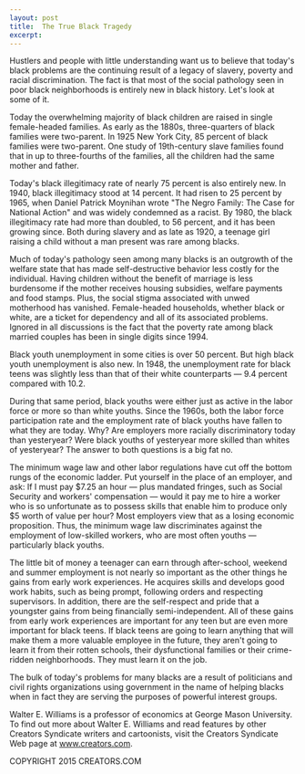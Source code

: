 ```yaml
---
layout: post
title:  The True Black Tragedy
excerpt:
---
```


Hustlers and people with little understanding want us to believe that today's black problems are the continuing result of a legacy of slavery, poverty and racial discrimination. The fact is that most of the social pathology seen in poor black neighborhoods is entirely new in black history. Let's look at some of it.

Today the overwhelming majority of black children are raised in single female-headed families. As early as the 1880s, three-quarters of black families were two-parent. In 1925 New York City, 85 percent of black families were two-parent. One study of 19th-century slave families found that in up to three-fourths of the families, all the children had the same mother and father.

Today's black illegitimacy rate of nearly 75 percent is also entirely new. In 1940, black illegitimacy stood at 14 percent. It had risen to 25 percent by 1965, when Daniel Patrick Moynihan wrote "The Negro Family: The Case for National Action" and was widely condemned as a racist. By 1980, the black illegitimacy rate had more than doubled, to 56 percent, and it has been growing since. Both during slavery and as late as 1920, a teenage girl raising a child without a man present was rare among blacks.

Much of today's pathology seen among many blacks is an outgrowth of the welfare state that has made self-destructive behavior less costly for the individual. Having children without the benefit of marriage is less burdensome if the mother receives housing subsidies, welfare payments and food stamps. Plus, the social stigma associated with unwed motherhood has vanished. Female-headed households, whether black or white, are a ticket for dependency and all of its associated problems. Ignored in all discussions is the fact that the poverty rate among black married couples has been in single digits since 1994.

Black youth unemployment in some cities is over 50 percent. But high black youth unemployment is also new. In 1948, the unemployment rate for black teens was slightly less than that of their white counterparts — 9.4 percent compared with 10.2.

 During that same period, black youths were either just as active in the labor force or more so than white youths. Since the 1960s, both the labor force participation rate and the employment rate of black youths have fallen to what they are today. Why? Are employers more racially discriminatory today than yesteryear? Were black youths of yesteryear more skilled than whites of yesteryear? The answer to both questions is a big fat no.

The minimum wage law and other labor regulations have cut off the bottom rungs of the economic ladder. Put yourself in the place of an employer, and ask: If I must pay $7.25 an hour — plus mandated fringes, such as Social Security and workers' compensation — would it pay me to hire a worker who is so unfortunate as to possess skills that enable him to produce only $5 worth of value per hour? Most employers view that as a losing economic proposition. Thus, the minimum wage law discriminates against the employment of low-skilled workers, who are most often youths — particularly black youths.

The little bit of money a teenager can earn through after-school, weekend and summer employment is not nearly so important as the other things he gains from early work experiences. He acquires skills and develops good work habits, such as being prompt, following orders and respecting supervisors. In addition, there are the self-respect and pride that a youngster gains from being financially semi-independent. All of these gains from early work experiences are important for any teen but are even more important for black teens. If black teens are going to learn anything that will make them a more valuable employee in the future, they aren't going to learn it from their rotten schools, their dysfunctional families or their crime-ridden neighborhoods. They must learn it on the job.

The bulk of today's problems for many blacks are a result of politicians and civil rights organizations using government in the name of helping blacks when in fact they are serving the purposes of powerful interest groups.

Walter E. Williams is a professor of economics at George Mason University. To find out more about Walter E. Williams and read features by other Creators Syndicate writers and cartoonists, visit the Creators Syndicate Web page at www.creators.com.

COPYRIGHT 2015 CREATORS.COM
